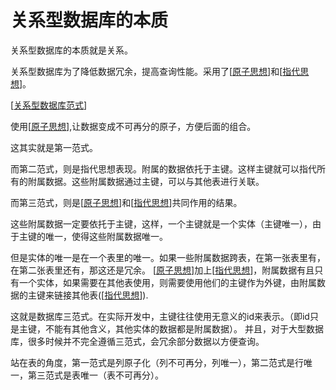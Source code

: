 # 关系型数据库的本质

关系型数据库的本质就是关系。

关系型数据库为了降低数据冗余，提高查询性能。采用了[[原子思想]]和[[指代思想]]。

[[关系型数据库范式]]

使用[[原子思想]],让数据变成不可再分的原子，方便后面的组合。

这其实就是第一范式。

而第二范式，则是指代思想表现。附属的数据依托于主键。这样主键就可以指代所有的附属数据。这些附属数据通过主键，可以与其他表进行关联。

而第三范式，则是[[原子思想]]和[[指代思想]]共同作用的结果。

这些附属数据一定要依托于主键，这样，一个主键就是一个实体（主键唯一），由于主键的唯一，使得这些附属数据唯一。

但是实体的唯一是在一个表里的唯一。如果一些附属数据跨表，在第一张表里有，在第二张表里还有，那这还是冗余。
[[原子思想]]加上[[指代思想]]，附属数据有且只有一个实体，如果需要在其他表使用，则需要使用他们的主键作为外键，由附属数据的主键来链接其他表([[指代思想]]).

这就是数据库三范式。在实际开发中，主键往往使用无意义的id来表示。（即id只是主键，不能有其他含义，其他实体的数据都是附属数据）。
并且，对于大型数据库，很多时候并不完全遵循三范式，会冗余部分数据以方便查询。

站在表的角度，第一范式是列原子化（列不可再分，列唯一），第二范式是行唯一，第三范式是表唯一（表不可再分）。



[//begin]: # "Autogenerated link references for markdown compatibility"
[原子思想]: 原子思想 "原子思想"
[指代思想]: 指代思想 "指代思想"
[关系型数据库范式]: 关系型数据库范式 "关系型数据库范式"
[原子思想]: 原子思想 "原子思想"
[原子思想]: 原子思想 "原子思想"
[指代思想]: 指代思想 "指代思想"
[原子思想]: 原子思想 "原子思想"
[指代思想]: 指代思想 "指代思想"
[指代思想]: 指代思想 "指代思想"
[//end]: # "Autogenerated link references"
[//begin]: # "Autogenerated link references for markdown compatibility"
[原子思想]: 原子思想 "原子思想"
[指代思想]: 指代思想 "指代思想"
[关系型数据库范式]: 关系型数据库范式 "关系型数据库范式"
[原子思想]: 原子思想 "原子思想"
[原子思想]: 原子思想 "原子思想"
[指代思想]: 指代思想 "指代思想"
[原子思想]: 原子思想 "原子思想"
[指代思想]: 指代思想 "指代思想"
[指代思想]: 指代思想 "指代思想"
[//end]: # "Autogenerated link references"